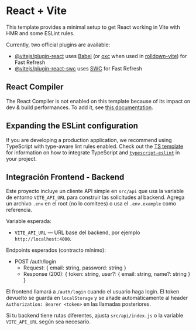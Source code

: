 # React + Vite

This template provides a minimal setup to get React working in Vite with HMR and some ESLint rules.

Currently, two official plugins are available:

- [@vitejs/plugin-react](https://github.com/vitejs/vite-plugin-react/blob/main/packages/plugin-react) uses [Babel](https://babeljs.io/) (or [oxc](https://oxc.rs) when used in [rolldown-vite](https://vite.dev/guide/rolldown)) for Fast Refresh
- [@vitejs/plugin-react-swc](https://github.com/vitejs/vite-plugin-react/blob/main/packages/plugin-react-swc) uses [SWC](https://swc.rs/) for Fast Refresh

## React Compiler

The React Compiler is not enabled on this template because of its impact on dev & build performances. To add it, see [this documentation](https://react.dev/learn/react-compiler/installation).

## Expanding the ESLint configuration

If you are developing a production application, we recommend using TypeScript with type-aware lint rules enabled. Check out the [TS template](https://github.com/vitejs/vite/tree/main/packages/create-vite/template-react-ts) for information on how to integrate TypeScript and [`typescript-eslint`](https://typescript-eslint.io) in your project.

## Integración Frontend - Backend

Este proyecto incluye un cliente API simple en `src/api` que usa la variable de entorno `VITE_API_URL` para construir las solicitudes al backend. Agrega un archivo `.env` en el root (no lo comitees) o usa el `.env.example` como referencia.

Variable esperada:
- `VITE_API_URL` — URL base del backend, por ejemplo `http://localhost:4000`.

Endpoints esperados (contracto mínimo):
- POST /auth/login
	- Request: { email: string, password: string }
	- Response (200): { token: string, user?: { email: string, name?: string } }

El frontend llamará a `/auth/login` cuando el usuario haga login. El token devuelto se guarda en `localStorage` y se añade automáticamente al header `Authorization: Bearer <token>` en las llamadas posteriores.

Si tu backend tiene rutas diferentes, ajusta `src/api/index.js` o la variable `VITE_API_URL` según sea necesario.
